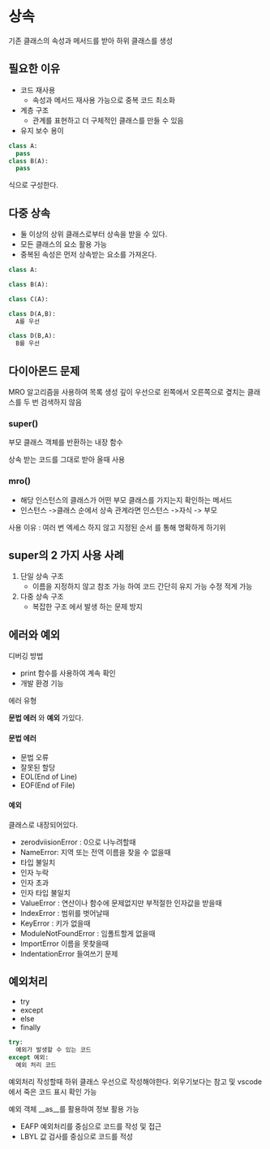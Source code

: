 # 상속
기존 클래스의 속성과 메서드를 받아 하위 클래스를 생성 

## 필요한 이유

- 코드 재사용
  - 속성과 메서드 재사용 가능으로 중복 코드 최소화
- 계층 구조
  - 관계를 표현하고 더 구체적인 클래스를 만들 수 있음
- 유지 보수 용이

```python
class A:
  pass
class B(A):
  pass
```
식으로 구성한다.

## 다중 상속

- 둘  이상의 상위 클래스로부터 상속을 받을 수 있다.
- 모든 클래스의 요소 활용 가능
- 중복된 속성은 먼저 상속받는 요소를 가져온다.
```python
class A:

class B(A):

class C(A):

class D(A,B):
  A를 우선

class D(B,A):
  B를 우선
```

## 다이아몬드 문제
MRO 알고리즘을 사용하여 목록 생성
깊이 우선으로 왼쪽에서 오른쪽으로 곂치는 클래스를 두 번 검색하지 않음

### super()
부모 클래스 객체를 반환하는 내장 함수

상속 받는 코드를 그대로 받아 올때 사용

### mro()
- 해당 인스턴스의 클래스가 어떤 부모 클래스를 가지는지 확인하는 메서드
- 인스턴스 ->클래스 순에서 상속 관계라면 인스턴스 ->자식 -> 부모

사용 이유 : 여러 번 엑세스 하지 않고 지정된 순서 를 통해 명확하게 하기위 

## super의 2 가지 사용 사례
1. 단일 상속 구조
    - 이름을 지정하지 않고 참조 가능 하여 코드 간단히 유지 가능 수정 적게 가능
2. 다중 상속 구조
   - 복잡한 구조 에서 발생 하는 문제 방지

## 에러와 예외

디버깅 방법
- print 함수를 사용하여 계속 확인
- 개발 환경 기능

에러 유형

__문법 에러__ 와 __예외__ 가있다.

#### 문법 에러

- 문법 오류
- 잘못된 할당
- EOL(End of Line)
- EOF(End of File)

#### 예외
클래스로 내장되어있다.

- zerodviisionError : 0으로 나누려할때
- NameError: 지역 또는 전역 이름을 찾을 수 없을때
- 타입 불일치
- 인자 누락
- 인자 초과
- 인자 타입 불일치
- ValueError : 연산이나 함수에 문제없지만 부적절한 인자값을 받을때
- IndexError : 범위를 벗어날때
- KeyError : 키가 없을때
- ModuleNotFoundError : 임폴트할게 없을때
- ImportError 이름을 못찾을때
- IndentationError 들여쓰기 문제
  
## 예외처리
- try
- except 
- else
- finally

```python
try:
  예외가 발생할 수 있는 코드
except 예외:
  예외 처리 코드
```

예외처리 작성할때 하위 클래스 우선으로 작성해야한다.
외우기보다는 참고 및 vscode 에서 죽은 코드 표시 확인 가능

예외 객체 __as__를 활용하여 정보 활용 가능

- EAFP 예외처리를 중심으로 코드를 작성 및 접근
- LBYL 값 검사를 중심으로 코드를 적성